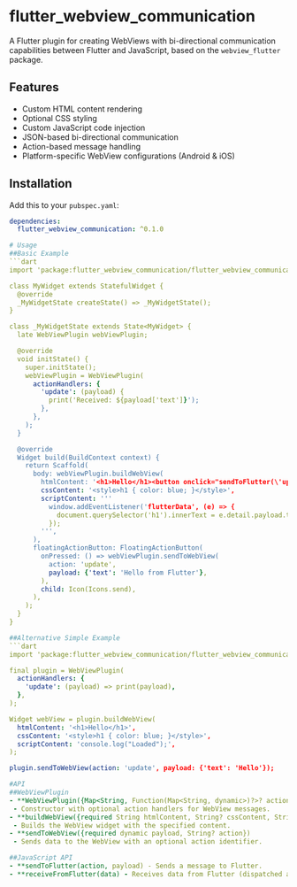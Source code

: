 # flutter_webview_communication

A Flutter plugin for creating WebViews with bi-directional communication capabilities between Flutter and JavaScript, based on the `webview_flutter` package.

## Features
- Custom HTML content rendering
- Optional CSS styling
- Custom JavaScript code injection
- JSON-based bi-directional communication
- Action-based message handling
- Platform-specific WebView configurations (Android & iOS)

## Installation
Add this to your `pubspec.yaml`:
```yaml
dependencies:
  flutter_webview_communication: ^0.1.0

# Usage
##Basic Example
```dart
import 'package:flutter_webview_communication/flutter_webview_communication.dart';

class MyWidget extends StatefulWidget {
  @override
  _MyWidgetState createState() => _MyWidgetState();
}

class _MyWidgetState extends State<MyWidget> {
  late WebViewPlugin webViewPlugin;

  @override
  void initState() {
    super.initState();
    webViewPlugin = WebViewPlugin(
      actionHandlers: {
        'update': (payload) {
          print('Received: ${payload['text']}');
        },
      },
    );
  }

  @override
  Widget build(BuildContext context) {
    return Scaffold(
      body: webViewPlugin.buildWebView(
        htmlContent: '<h1>Hello</h1><button onclick="sendToFlutter(\'update\', {text: \'Hi\'})">Click</button>',
        cssContent: '<style>h1 { color: blue; }</style>',
        scriptContent: '''
          window.addEventListener('flutterData', (e) => {
            document.querySelector('h1').innerText = e.detail.payload.text;
          });
        ''',
      ),
      floatingActionButton: FloatingActionButton(
        onPressed: () => webViewPlugin.sendToWebView(
          action: 'update',
          payload: {'text': 'Hello from Flutter'},
        ),
        child: Icon(Icons.send),
      ),
    );
  }
}

##Alternative Simple Example
```dart
import 'package:flutter_webview_communication/flutter_webview_communication.dart';

final plugin = WebViewPlugin(
  actionHandlers: {
    'update': (payload) => print(payload),
  },
);

Widget webView = plugin.buildWebView(
  htmlContent: '<h1>Hello</h1>',
  cssContent: '<style>h1 { color: blue; }</style>',
  scriptContent: 'console.log("Loaded");',
);

plugin.sendToWebView(action: 'update', payload: {'text': 'Hello'});

#API
##WebViewPlugin
- **WebViewPlugin({Map<String, Function(Map<String, dynamic>)?>? actionHandlers})
 - Constructor with optional action handlers for WebView messages.
- **buildWebView({required String htmlContent, String? cssContent, String? scriptContent, double? height, double? width, Color? backgroundColor})
 - Builds the WebView widget with the specified content.
- **sendToWebView({required dynamic payload, String? action})
 - Sends data to the WebView with an optional action identifier.

##JavaScript API
- **sendToFlutter(action, payload) - Sends a message to Flutter.
- **receiveFromFlutter(data) - Receives data from Flutter (dispatched as 'flutterData' event).

